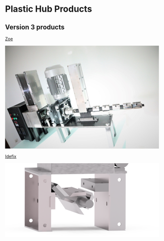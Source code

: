 # Plastic Hub Products

## Version 3 products

[Zoe](./zoe)

![zoe preview picture](./zoe/media/preview.jpg)

[Idefix](./idefix/)

![](./idefix/renderings/grinder_pers.png)

